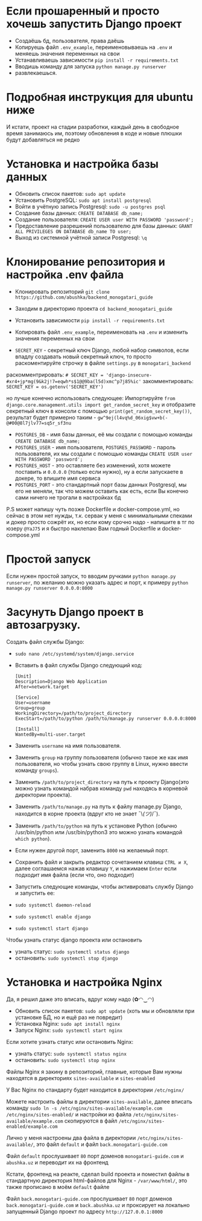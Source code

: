 # Если прошаренный и просто хочешь запустить Django проект
- Создаёшь бд, пользователя, права даёшь
- Копируешь файл `.env_example`, переименовываешь на `.env` и меняешь значения переменных на свои
- Устанавливаешь зависимости `pip install -r requirements.txt`
- Вводишь команду для запуска `python manage.py runserver`
- развлекаешься.

# Подробная инструкция для ubuntu ниже
И кстати, проект на стадии разработки, каждый день в свободное время занимаюсь им, поэтому обновления в коде и новые плюшки будут добавляться не редко

# Установка и настройка базы данных
- Обновить список пакетов: `sudo apt update`
- Установить PostgreSQL: `sudo apt install postgresql`
- Войти в учётную запись Postgresql: `sudo -u postgres psql`
- Создание базы данных: `CREATE DATABASE db_name;`
- Создание пользователя: `CREATE USER user WITH PASSWORD 'password';`
- Предоставление разрешений пользователю для базы данных: `GRANT ALL PRIVILEGES ON DATABASE db_name TO user;`
- Выход из системной учётной записи Postgresql: `\q`

# Клонирование репозитория и настройка .env файла 
- Клонировать репозиторий `git clone https://github.com/abushka/backend_monogatari_guide`
- Заходим в директорию проекта `cd backend_monogatari_guide`
- Установить зависимости `pip install -r requirements.txt`
- Копировать файл `.env_example`, переименовать на `.env` и изменить значения переменных на свои

- `SECRET_KEY` - секретный ключ Django, любой набор символов, если впадлу создавать новый секретный ключ, то просто раскоментируйте строчку в файле `settings.py` в `monogatari_backend` 

раскомментрировать: `# SECRET_KEY = 'django-insecure-#xr4+jp*mg(9&k2j!7=eqwh*s$1@@9ba(l5d)xmc^p7j85%ic'` 
закомментировать: `SECRET_KEY = os.getenv('SECRET_KEY')`

но лучше конечно использовать следующее:
Импортируйте `from django.core.management.utils import get_random_secret_key` и отобразите секретный ключ в консоли с помощью `print(get_random_secret_key())`, результат будет примерно таким - `gw^9ej(l4vq%d_06xig$vw+b(-@#00@8l7jlv77=sq5r_sf3nu`

- `POSTGRES_DB` - имя базы данных, её мы создали с помощью команды `CREATE DATABASE db_name;`
- `POSTGRES_USER` - имя пользователя, `POSTGRES_PASSWORD` - пароль пользователя, их мы создали с помощью команды `CREATE USER user WITH PASSWORD 'password';`
- `POSTGRES_HOST` - это оставляете без изменений, хотя можете поставить и `0.0.0.0` (только если нужно), ну а если запускаете в докере, то впишите имя сервиса
- `POSTGRES_PORT` - это стандартный порт базы данных Postgresql, мы его не меняли, так что можем оставить как есть, если Вы конечно сами ничего не трогали в настройках бд

P.S может напишу чуть позже Dockerfile и docker-compose.yml, но сейчас в этом нет нужды, т.к. сервак у меня с минимальными спеками и докер просто сожрёт их, но если кому срочно надо - напишите в тг по юзеру `@YaJ75` и я быстро наклепаю Вам годный Dockerfile и docker-compose.yml

# Простой запуск
Если нужен простой запуск, то вводим ручками `python manage.py runserver`, по желанию можно указать адрес и порт, к примеру `python manage.py runserver 0.0.0.0:8000`

# Засунуть Django проект в автозагрузку.
Создать файл службы Django:
- `sudo nano /etc/systemd/system/django.service`
- Вставить в файл службы Django следующий код:

      [Unit]
      Description=Django Web Application
      After=network.target

      [Service]
      User=username
      Group=group
      WorkingDirectory=/path/to/project_directory
      ExecStart=/path/to/python /path/to/manage.py runserver 0.0.0.0:8000

      [Install]
      WantedBy=multi-user.target

- Заменить `username` на имя пользователя.
- Заменить `group` на группу пользователя (обычно такое же как имя пользователя, но чтобы узнать свою группу в Linux, нужно ввести команду `groups`).
- Заменить `/path/to/project_directory` на путь к проекту Django(это можно узнать командой набрав команду `pwd` находясь в корневой директории проекта).
- Заменить `/path/to/manage.py` на путь к файлу manage.py Django, находится в корне проекта (вдруг кто не знает ¯\\_(ツ)_/¯).
- Заменить `/path/to/python` на путь к установке Python (обычно /usr/bin/python или /usr/bin/python3 это можно узнать командой `which python`).
- Если нужен другой порт, заменить `8000` на желаемый порт.

- Сохранить файл и закрыть редактор сочетанием клавиш `CTRL и X`, далее соглашаемся нажав клавишу `Y`, и нажимаем `Enter` если подходит имя файла (если что, оно подходит)

- Запустить следующие команды, чтобы активировать службу Django и запустить ее:
- `sudo systemctl daemon-reload`
- `sudo systemctl enable django`
- `sudo systemctl start django`

Чтобы узнать статус django проекта или остановить
- узнать статус: `sudo systemctl status django`
- остановить: `sudo systemctl stop django`

# Установка и настройка Nginx
Да, я решил даже это вписать, вдруг кому надо (✿◠‿◠)

- Обновить список пакетов: `sudo apt update` (хоть мы и обновляли при установке БД, но и ещё раз не повредит)
- Установка Nginx: `sudo apt install nginx`
- Запуск Nginx: `sudo systemctl start nginx`

Если хотите узнать статус или остановить Nginx:
- узнать статус: `sudo systemctl status nginx`
- остановить: `sudo systemctl stop nginx`

Файлы Nginx я закину в репозиторий, главные, которые Вам нужны находятся в директориях `sites-available` и `sites-enabled`

У Вас Nginx по стандарту будет находится в директории `/etc/nginx/`

Можете настроить файлы в директории `sites-available`, далее вписать команду `sudo ln -s /etc/nginx/sites-available/example.com /etc/nginx/sites-enabled/` и настройки из файла `/etc/nginx/sites-available/example.com` скопируются в файл `/etc/nginx/sites-enabled/example.com`

Лично у меня настроены два файла в директории `/etc/nginx/sites-available/`, это файл `default` и файл `back.monogatari-guide.com`

Файл `default` прослушивает `80` порт доменов `monogatari-guide.com` и `abushka.uz` и переводит их на фронтенд

Кстати, фронтенд на реакте, сделал build проекта и поместил файлы в стандартную директория html-файлов для Nginx - `/var/www/html/`, это также прописано в моём `default` файле

Файл `back.monogatari-guide.com` прослушивает `80` порт доменов `back.monogatari-guide.com` и `back.abushka.uz` и проксирует на локально запущенный Django проект по адресу `http://127.0.0.1:8000`